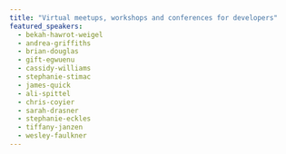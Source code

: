 ```yaml
---
title: "Virtual meetups, workshops and conferences for developers"
featured_speakers:
  - bekah-hawrot-weigel
  - andrea-griffiths
  - brian-douglas
  - gift-egwuenu
  - cassidy-williams
  - stephanie-stimac
  - james-quick
  - ali-spittel
  - chris-coyier
  - sarah-drasner
  - stephanie-eckles
  - tiffany-janzen
  - wesley-faulkner
---
```

